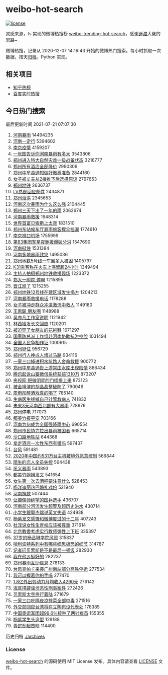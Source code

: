 # weibo-hot-search

[![license](https://img.shields.io/github/license/Arrackisarookie/weibo-hot-search)](https://github.com/Arrackisarookie/weibo-hot-search/blob/master/LICENSE)

灵感来源，ts 实现的微博热搜榜 [weibo-trending-hot-search](https://github.com/justjavac/weibo-trending-hot-search)，感谢[迷渡](https://github.com/justjavac)大佬的思路~

微博热搜，记录从 2020-12-07 14:16:43 开始的微博热门搜索。每小时抓取一次数据，按天[归档](./archives)。Python 实现。

## 相关项目
+ [知乎热榜](https://github.com/Arrackisarookie/zhihu-top-search)
+ [百度实时热搜](https://github.com/Arrackisarookie/baidu-hot-search)

## 今日热门搜索

<!-- Rank Begin -->

最后更新时间 2021-07-21 07:07:30

1. [河南暴雨](https://s.weibo.com/weibo?q=%23%E6%B2%B3%E5%8D%97%E6%9A%B4%E9%9B%A8%23&Refer=top) 14494235
1. [河南一定行](https://s.weibo.com/weibo?q=%23%E6%B2%B3%E5%8D%97%E4%B8%80%E5%AE%9A%E8%A1%8C%23&Refer=top) 5394602
1. [南京疫情](https://s.weibo.com/weibo?q=%E5%8D%97%E4%BA%AC%E7%96%AB%E6%83%85&Refer=top) 4159207
1. [一张图告诉你河南暴雨有多大](https://s.weibo.com/weibo?q=%23%E4%B8%80%E5%BC%A0%E5%9B%BE%E5%91%8A%E8%AF%89%E4%BD%A0%E6%B2%B3%E5%8D%97%E6%9A%B4%E9%9B%A8%E6%9C%89%E5%A4%9A%E5%A4%A7%23&Refer=top) 3543806
1. [郑州进入特大自然灾难一级战备状态](https://s.weibo.com/weibo?q=%E9%83%91%E5%B7%9E%E8%BF%9B%E5%85%A5%E7%89%B9%E5%A4%A7%E8%87%AA%E7%84%B6%E7%81%BE%E9%9A%BE%E4%B8%80%E7%BA%A7%E6%88%98%E5%A4%87%E7%8A%B6%E6%80%81&Refer=top) 3216777
1. [郑州所有酒店全部降价](https://s.weibo.com/weibo?q=%23%E9%83%91%E5%B7%9E%E6%89%80%E6%9C%89%E9%85%92%E5%BA%97%E5%85%A8%E9%83%A8%E9%99%8D%E4%BB%B7%23&Refer=top) 2990309
1. [郑州中牟县通知做好撤离准备](https://s.weibo.com/weibo?q=%23%E9%83%91%E5%B7%9E%E4%B8%AD%E7%89%9F%E5%8E%BF%E9%80%9A%E7%9F%A5%E5%81%9A%E5%A5%BD%E6%92%A4%E7%A6%BB%E5%87%86%E5%A4%87%23&Refer=top) 2844160
1. [女子被丈夫从2楼推下后选择原谅](https://s.weibo.com/weibo?q=%23%E5%A5%B3%E5%AD%90%E8%A2%AB%E4%B8%88%E5%A4%AB%E4%BB%8E2%E6%A5%BC%E6%8E%A8%E4%B8%8B%E5%90%8E%E9%80%89%E6%8B%A9%E5%8E%9F%E8%B0%85%23&Refer=top) 2797653
1. [郑州地铁](https://s.weibo.com/weibo?q=%23%E9%83%91%E5%B7%9E%E5%9C%B0%E9%93%81%23&Refer=top) 2636737
1. [LV总部回应邮件](https://s.weibo.com/weibo?q=%23LV%E6%80%BB%E9%83%A8%E5%9B%9E%E5%BA%94%E9%82%AE%E4%BB%B6%23&Refer=top) 2434871
1. [郑州泄洪](https://s.weibo.com/weibo?q=%E9%83%91%E5%B7%9E%E6%B3%84%E6%B4%AA&Refer=top) 2345653
1. [河南这次暴雨为什么这么强](https://s.weibo.com/weibo?q=%23%E6%B2%B3%E5%8D%97%E8%BF%99%E6%AC%A1%E6%9A%B4%E9%9B%A8%E4%B8%BA%E4%BB%80%E4%B9%88%E8%BF%99%E4%B9%88%E5%BC%BA%23&Refer=top) 2104445
1. [郑州三天下出了一年的雨](https://s.weibo.com/weibo?q=%23%E9%83%91%E5%B7%9E%E4%B8%89%E5%A4%A9%E4%B8%8B%E5%87%BA%E4%BA%86%E4%B8%80%E5%B9%B4%E7%9A%84%E9%9B%A8%23&Refer=top) 2062674
1. [河南暴雨救援](https://s.weibo.com/weibo?q=%23%E6%B2%B3%E5%8D%97%E6%9A%B4%E9%9B%A8%E6%95%91%E6%8F%B4%23&Refer=top) 1948314
1. [世界首富贝索斯上太空](https://s.weibo.com/weibo?q=%23%E4%B8%96%E7%95%8C%E9%A6%96%E5%AF%8C%E8%B4%9D%E7%B4%A2%E6%96%AF%E4%B8%8A%E5%A4%AA%E7%A9%BA%23&Refer=top) 1831510
1. [郑州东站候车厅漏雨旅客撑伞挡漏](https://s.weibo.com/weibo?q=%23%E9%83%91%E5%B7%9E%E4%B8%9C%E7%AB%99%E5%80%99%E8%BD%A6%E5%8E%85%E6%BC%8F%E9%9B%A8%E6%97%85%E5%AE%A2%E6%92%91%E4%BC%9E%E6%8C%A1%E6%BC%8F%23&Refer=top) 1774610
1. [南京禄口机场](https://s.weibo.com/weibo?q=%23%E5%8D%97%E4%BA%AC%E7%A6%84%E5%8F%A3%E6%9C%BA%E5%9C%BA%23&Refer=top) 1755999
1. [第83集团军星夜驰援爆破分洪](https://s.weibo.com/weibo?q=%23%E7%AC%AC83%E9%9B%86%E5%9B%A2%E5%86%9B%E6%98%9F%E5%A4%9C%E9%A9%B0%E6%8F%B4%E7%88%86%E7%A0%B4%E5%88%86%E6%B4%AA%23&Refer=top) 1547690
1. [河南挺住](https://s.weibo.com/weibo?q=%23%E6%B2%B3%E5%8D%97%E6%8C%BA%E4%BD%8F%23&Refer=top) 1531384
1. [河南多地暴雨致灾](https://s.weibo.com/weibo?q=%23%E6%B2%B3%E5%8D%97%E5%A4%9A%E5%9C%B0%E6%9A%B4%E9%9B%A8%E8%87%B4%E7%81%BE%23&Refer=top) 1495036
1. [郑州地铁5号线一车厢多人被困](https://s.weibo.com/weibo?q=%23%E9%83%91%E5%B7%9E%E5%9C%B0%E9%93%815%E5%8F%B7%E7%BA%BF%E4%B8%80%E8%BD%A6%E5%8E%A2%E5%A4%9A%E4%BA%BA%E8%A2%AB%E5%9B%B0%23&Refer=top) 1405797
1. [K31乘客称在火车上滞留超24小时](https://s.weibo.com/weibo?q=%23K31%E4%B9%98%E5%AE%A2%E7%A7%B0%E5%9C%A8%E7%81%AB%E8%BD%A6%E4%B8%8A%E6%BB%9E%E7%95%99%E8%B6%8524%E5%B0%8F%E6%97%B6%23&Refer=top) 1349494
1. [主持人拍摄郑州地铁救援现场](https://s.weibo.com/weibo?q=%23%E4%B8%BB%E6%8C%81%E4%BA%BA%E6%8B%8D%E6%91%84%E9%83%91%E5%B7%9E%E5%9C%B0%E9%93%81%E6%95%91%E6%8F%B4%E7%8E%B0%E5%9C%BA%23&Refer=top) 1223372
1. [郑大一附院 停电](https://s.weibo.com/weibo?q=%E9%83%91%E5%A4%A7%E4%B8%80%E9%99%84%E9%99%A2%20%E5%81%9C%E7%94%B5&Refer=top) 1215895
1. [晋江崩了](https://s.weibo.com/weibo?q=%23%E6%99%8B%E6%B1%9F%E5%B4%A9%E4%BA%86%23&Refer=top) 1215255
1. [郑州地铁12号线在建区域发生塌方](https://s.weibo.com/weibo?q=%23%E9%83%91%E5%B7%9E%E5%9C%B0%E9%93%8112%E5%8F%B7%E7%BA%BF%E5%9C%A8%E5%BB%BA%E5%8C%BA%E5%9F%9F%E5%8F%91%E7%94%9F%E5%A1%8C%E6%96%B9%23&Refer=top) 1204213
1. [河南暴雨救援电话](https://s.weibo.com/weibo?q=%23%E6%B2%B3%E5%8D%97%E6%9A%B4%E9%9B%A8%E6%95%91%E6%8F%B4%E7%94%B5%E8%AF%9D%23&Refer=top) 1178288
1. [女子被冲走群众冲进激流中救人](https://s.weibo.com/weibo?q=%23%E5%A5%B3%E5%AD%90%E8%A2%AB%E5%86%B2%E8%B5%B0%E7%BE%A4%E4%BC%97%E5%86%B2%E8%BF%9B%E6%BF%80%E6%B5%81%E4%B8%AD%E6%95%91%E4%BA%BA%23&Refer=top) 1149180
1. [王思聪 朋友圈](https://s.weibo.com/weibo?q=%E7%8E%8B%E6%80%9D%E8%81%AA%20%E6%9C%8B%E5%8F%8B%E5%9C%88&Refer=top) 1148988
1. [吴亦凡工作室说明](https://s.weibo.com/weibo?q=%23%E5%90%B4%E4%BA%A6%E5%87%A1%E5%B7%A5%E4%BD%9C%E5%AE%A4%E8%AF%B4%E6%98%8E%23&Refer=top) 1121942
1. [林西娅发长文回应](https://s.weibo.com/weibo?q=%23%E6%9E%97%E8%A5%BF%E5%A8%85%E5%8F%91%E9%95%BF%E6%96%87%E5%9B%9E%E5%BA%94%23&Refer=top) 1120201
1. [被迫穿了女朋友的花拖鞋](https://s.weibo.com/weibo?q=%23%E8%A2%AB%E8%BF%AB%E7%A9%BF%E4%BA%86%E5%A5%B3%E6%9C%8B%E5%8F%8B%E7%9A%84%E8%8A%B1%E6%8B%96%E9%9E%8B%23&Refer=top) 1071297
1. [国家防总派工作组赴河南协助抗洪抢险](https://s.weibo.com/weibo?q=%23%E5%9B%BD%E5%AE%B6%E9%98%B2%E6%80%BB%E6%B4%BE%E5%B7%A5%E4%BD%9C%E7%BB%84%E8%B5%B4%E6%B2%B3%E5%8D%97%E5%8D%8F%E5%8A%A9%E6%8A%97%E6%B4%AA%E6%8A%A2%E9%99%A9%23&Refer=top) 1031494
1. [全国人民争相作证](https://s.weibo.com/weibo?q=%23%E5%85%A8%E5%9B%BD%E4%BA%BA%E6%B0%91%E4%BA%89%E7%9B%B8%E4%BD%9C%E8%AF%81%23&Refer=top) 1000615
1. [郑州挺住](https://s.weibo.com/weibo?q=%23%E9%83%91%E5%B7%9E%E6%8C%BA%E4%BD%8F%23&Refer=top) 956729
1. [郑州行人挽成人墙过马路](https://s.weibo.com/weibo?q=%23%E9%83%91%E5%B7%9E%E8%A1%8C%E4%BA%BA%E6%8C%BD%E6%88%90%E4%BA%BA%E5%A2%99%E8%BF%87%E9%A9%AC%E8%B7%AF%23&Refer=top) 934116
1. [一家三口掉进积水坑路人舍命救援](https://s.weibo.com/weibo?q=%23%E4%B8%80%E5%AE%B6%E4%B8%89%E5%8F%A3%E6%8E%89%E8%BF%9B%E7%A7%AF%E6%B0%B4%E5%9D%91%E8%B7%AF%E4%BA%BA%E8%88%8D%E5%91%BD%E6%95%91%E6%8F%B4%23&Refer=top) 900772
1. [郑州中牟县通告上游常庄水库出现险情](https://s.weibo.com/weibo?q=%23%E9%83%91%E5%B7%9E%E4%B8%AD%E7%89%9F%E5%8E%BF%E9%80%9A%E5%91%8A%E4%B8%8A%E6%B8%B8%E5%B8%B8%E5%BA%84%E6%B0%B4%E5%BA%93%E5%87%BA%E7%8E%B0%E9%99%A9%E6%83%85%23&Refer=top) 886434
1. [腾讯起诉山寨微信系统获赔1310万](https://s.weibo.com/weibo?q=%23%E8%85%BE%E8%AE%AF%E8%B5%B7%E8%AF%89%E5%B1%B1%E5%AF%A8%E5%BE%AE%E4%BF%A1%E7%B3%BB%E7%BB%9F%E8%8E%B7%E8%B5%941310%E4%B8%87%23&Refer=top) 873207
1. [央视网 把做明星的门槛提上来](https://s.weibo.com/weibo?q=%E5%A4%AE%E8%A7%86%E7%BD%91%20%E6%8A%8A%E5%81%9A%E6%98%8E%E6%98%9F%E7%9A%84%E9%97%A8%E6%A7%9B%E6%8F%90%E4%B8%8A%E6%9D%A5&Refer=top) 873123
1. [被金靖演的胡晶晶整破防了](https://s.weibo.com/weibo?q=%23%E8%A2%AB%E9%87%91%E9%9D%96%E6%BC%94%E7%9A%84%E8%83%A1%E6%99%B6%E6%99%B6%E6%95%B4%E7%A0%B4%E9%98%B2%E4%BA%86%23&Refer=top) 790049
1. [周雨彤醉酒戏真的喝了](https://s.weibo.com/weibo?q=%23%E5%91%A8%E9%9B%A8%E5%BD%A4%E9%86%89%E9%85%92%E6%88%8F%E7%9C%9F%E7%9A%84%E5%96%9D%E4%BA%86%23&Refer=top) 785140
1. [生病医生拔掉自己针管救病人](https://s.weibo.com/weibo?q=%23%E7%94%9F%E7%97%85%E5%8C%BB%E7%94%9F%E6%8B%94%E6%8E%89%E8%87%AA%E5%B7%B1%E9%92%88%E7%AE%A1%E6%95%91%E7%97%85%E4%BA%BA%23&Refer=top) 741832
1. [未来3天河南西北部有大暴雨](https://s.weibo.com/weibo?q=%23%E6%9C%AA%E6%9D%A53%E5%A4%A9%E6%B2%B3%E5%8D%97%E8%A5%BF%E5%8C%97%E9%83%A8%E6%9C%89%E5%A4%A7%E6%9A%B4%E9%9B%A8%23&Refer=top) 728976
1. [郑州停电](https://s.weibo.com/weibo?q=%E9%83%91%E5%B7%9E%E5%81%9C%E7%94%B5&Refer=top) 717073
1. [都美竹报平安](https://s.weibo.com/weibo?q=%23%E9%83%BD%E7%BE%8E%E7%AB%B9%E6%8A%A5%E5%B9%B3%E5%AE%89%23&Refer=top) 703166
1. [河南为何成为全国强降雨中心](https://s.weibo.com/weibo?q=%23%E6%B2%B3%E5%8D%97%E4%B8%BA%E4%BD%95%E6%88%90%E4%B8%BA%E5%85%A8%E5%9B%BD%E5%BC%BA%E9%99%8D%E9%9B%A8%E4%B8%AD%E5%BF%83%23&Refer=top) 690554
1. [郑州市民协力拉出暴雨被困者](https://s.weibo.com/weibo?q=%23%E9%83%91%E5%B7%9E%E5%B8%82%E6%B0%91%E5%8D%8F%E5%8A%9B%E6%8B%89%E5%87%BA%E6%9A%B4%E9%9B%A8%E8%A2%AB%E5%9B%B0%E8%80%85%23&Refer=top) 665714
1. [沙口路地铁站](https://s.weibo.com/weibo?q=%E6%B2%99%E5%8F%A3%E8%B7%AF%E5%9C%B0%E9%93%81%E7%AB%99&Refer=top) 644368
1. [拿走酒店一次性东西有错吗](https://s.weibo.com/weibo?q=%23%E6%8B%BF%E8%B5%B0%E9%85%92%E5%BA%97%E4%B8%80%E6%AC%A1%E6%80%A7%E4%B8%9C%E8%A5%BF%E6%9C%89%E9%94%99%E5%90%97%23&Refer=top) 597437
1. [台风](https://s.weibo.com/weibo?q=%23%E5%8F%B0%E9%A3%8E%23&Refer=top) 591481
1. [2020年中国约531万台主机被境外恶意控制](https://s.weibo.com/weibo?q=%232020%E5%B9%B4%E4%B8%AD%E5%9B%BD%E7%BA%A6531%E4%B8%87%E5%8F%B0%E4%B8%BB%E6%9C%BA%E8%A2%AB%E5%A2%83%E5%A4%96%E6%81%B6%E6%84%8F%E6%8E%A7%E5%88%B6%23&Refer=top) 566844
1. [陌生的恋人全员失控](https://s.weibo.com/weibo?q=%23%E9%99%8C%E7%94%9F%E7%9A%84%E6%81%8B%E4%BA%BA%E5%85%A8%E5%91%98%E5%A4%B1%E6%8E%A7%23&Refer=top) 564438
1. [巩义暴雨](https://s.weibo.com/weibo?q=%23%E5%B7%A9%E4%B9%89%E6%9A%B4%E9%9B%A8%23&Refer=top) 543893
1. [都美竹姐姐发文](https://s.weibo.com/weibo?q=%23%E9%83%BD%E7%BE%8E%E7%AB%B9%E5%A7%90%E5%A7%90%E5%8F%91%E6%96%87%23&Refer=top) 541654
1. [女生第一次去酒吧要注意什么](https://s.weibo.com/weibo?q=%23%E5%A5%B3%E7%94%9F%E7%AC%AC%E4%B8%80%E6%AC%A1%E5%8E%BB%E9%85%92%E5%90%A7%E8%A6%81%E6%B3%A8%E6%84%8F%E4%BB%80%E4%B9%88%23&Refer=top) 528453
1. [杨洋迪丽热巴婚礼戏份](https://s.weibo.com/weibo?q=%23%E6%9D%A8%E6%B4%8B%E8%BF%AA%E4%B8%BD%E7%83%AD%E5%B7%B4%E5%A9%9A%E7%A4%BC%E6%88%8F%E4%BB%BD%23&Refer=top) 521940
1. [河南捐款](https://s.weibo.com/weibo?q=%E6%B2%B3%E5%8D%97%E6%8D%90%E6%AC%BE&Refer=top) 507444
1. [让摄像师绝望的国乒选手](https://s.weibo.com/weibo?q=%23%E8%AE%A9%E6%91%84%E5%83%8F%E5%B8%88%E7%BB%9D%E6%9C%9B%E7%9A%84%E5%9B%BD%E4%B9%92%E9%80%89%E6%89%8B%23&Refer=top) 436707
1. [河南部分河流发生超警及超历史洪水](https://s.weibo.com/weibo?q=%23%E6%B2%B3%E5%8D%97%E9%83%A8%E5%88%86%E6%B2%B3%E6%B5%81%E5%8F%91%E7%94%9F%E8%B6%85%E8%AD%A6%E5%8F%8A%E8%B6%85%E5%8E%86%E5%8F%B2%E6%B4%AA%E6%B0%B4%23&Refer=top) 430714
1. [小学生跟郭杰瑞说英文失语](https://s.weibo.com/weibo?q=%23%E5%B0%8F%E5%AD%A6%E7%94%9F%E8%B7%9F%E9%83%AD%E6%9D%B0%E7%91%9E%E8%AF%B4%E8%8B%B1%E6%96%87%E5%A4%B1%E8%AF%AD%23&Refer=top) 424938
1. [杨紫发文感慨和微博度过的十二年](https://s.weibo.com/weibo?q=%23%E6%9D%A8%E7%B4%AB%E5%8F%91%E6%96%87%E6%84%9F%E6%85%A8%E5%92%8C%E5%BE%AE%E5%8D%9A%E5%BA%A6%E8%BF%87%E7%9A%84%E5%8D%81%E4%BA%8C%E5%B9%B4%23&Refer=top) 407243
1. [杜淳说女性生育权应该被尊重](https://s.weibo.com/weibo?q=%23%E6%9D%9C%E6%B7%B3%E8%AF%B4%E5%A5%B3%E6%80%A7%E7%94%9F%E8%82%B2%E6%9D%83%E5%BA%94%E8%AF%A5%E8%A2%AB%E5%B0%8A%E9%87%8D%23&Refer=top) 371614
1. [北京教委考虑实行教师弹性上下班](https://s.weibo.com/weibo?q=%23%E5%8C%97%E4%BA%AC%E6%95%99%E5%A7%94%E8%80%83%E8%99%91%E5%AE%9E%E8%A1%8C%E6%95%99%E5%B8%88%E5%BC%B9%E6%80%A7%E4%B8%8A%E4%B8%8B%E7%8F%AD%23&Refer=top) 335397
1. [37岁的杨丞琳学院风照](https://s.weibo.com/weibo?q=%2337%E5%B2%81%E7%9A%84%E6%9D%A8%E4%B8%9E%E7%90%B3%E5%AD%A6%E9%99%A2%E9%A3%8E%E7%85%A7%23&Refer=top) 315837
1. [哈利波特系列中有哪些细思极恐的细节](https://s.weibo.com/weibo?q=%23%E5%93%88%E5%88%A9%E6%B3%A2%E7%89%B9%E7%B3%BB%E5%88%97%E4%B8%AD%E6%9C%89%E5%93%AA%E4%BA%9B%E7%BB%86%E6%80%9D%E6%9E%81%E6%81%90%E7%9A%84%E7%BB%86%E8%8A%82%23&Refer=top) 314787
1. [记者问贝索斯是不是最后一顿饭](https://s.weibo.com/weibo?q=%23%E8%AE%B0%E8%80%85%E9%97%AE%E8%B4%9D%E7%B4%A2%E6%96%AF%E6%98%AF%E4%B8%8D%E6%98%AF%E6%9C%80%E5%90%8E%E4%B8%80%E9%A1%BF%E9%A5%AD%23&Refer=top) 282930
1. [我在他乡挺好的](https://s.weibo.com/weibo?q=%E6%88%91%E5%9C%A8%E4%BB%96%E4%B9%A1%E6%8C%BA%E5%A5%BD%E7%9A%84&Refer=top) 282237
1. [郑州暴雨互助信息](https://s.weibo.com/weibo?q=%E9%83%91%E5%B7%9E%E6%9A%B4%E9%9B%A8%E4%BA%92%E5%8A%A9%E4%BF%A1%E6%81%AF&Refer=top) 278133
1. [台风查帕卡来袭广州南站部分高铁停运](https://s.weibo.com/weibo?q=%23%E5%8F%B0%E9%A3%8E%E6%9F%A5%E5%B8%95%E5%8D%A1%E6%9D%A5%E8%A2%AD%E5%B9%BF%E5%B7%9E%E5%8D%97%E7%AB%99%E9%83%A8%E5%88%86%E9%AB%98%E9%93%81%E5%81%9C%E8%BF%90%23&Refer=top) 277534
1. [我可以握着你的手吗](https://s.weibo.com/weibo?q=%23%E6%88%91%E5%8F%AF%E4%BB%A5%E6%8F%A1%E7%9D%80%E4%BD%A0%E7%9A%84%E6%89%8B%E5%90%97%23&Refer=top) 277470
1. [1.8亿外出劳动力月均收入4290元](https://s.weibo.com/weibo?q=1.8%E4%BA%BF%E5%A4%96%E5%87%BA%E5%8A%B3%E5%8A%A8%E5%8A%9B%E6%9C%88%E5%9D%87%E6%94%B6%E5%85%A54290%E5%85%83&Refer=top) 276142
1. [海底捞辟谣涉恶性刑事案件](https://s.weibo.com/weibo?q=%23%E6%B5%B7%E5%BA%95%E6%8D%9E%E8%BE%9F%E8%B0%A3%E6%B6%89%E6%81%B6%E6%80%A7%E5%88%91%E4%BA%8B%E6%A1%88%E4%BB%B6%23&Refer=top) 272426
1. [贝索斯太空旅行着陆](https://s.weibo.com/weibo?q=%23%E8%B4%9D%E7%B4%A2%E6%96%AF%E5%A4%AA%E7%A9%BA%E6%97%85%E8%A1%8C%E7%9D%80%E9%99%86%23&Refer=top) 271679
1. [一家三口吃隔夜凉拌菜全部中毒](https://s.weibo.com/weibo?q=%23%E4%B8%80%E5%AE%B6%E4%B8%89%E5%8F%A3%E5%90%83%E9%9A%94%E5%A4%9C%E5%87%89%E6%8B%8C%E8%8F%9C%E5%85%A8%E9%83%A8%E4%B8%AD%E6%AF%92%23&Refer=top) 271516
1. [外交部回应台湾将在立陶宛设代表处](https://s.weibo.com/weibo?q=%23%E5%A4%96%E4%BA%A4%E9%83%A8%E5%9B%9E%E5%BA%94%E5%8F%B0%E6%B9%BE%E5%B0%86%E5%9C%A8%E7%AB%8B%E9%99%B6%E5%AE%9B%E8%AE%BE%E4%BB%A3%E8%A1%A8%E5%A4%84%23&Refer=top) 178385
1. [中国奥运军团超99.6％接种了两针疫苗](https://s.weibo.com/weibo?q=%23%E4%B8%AD%E5%9B%BD%E5%A5%A5%E8%BF%90%E5%86%9B%E5%9B%A2%E8%B6%8599.6%EF%BC%85%E6%8E%A5%E7%A7%8D%E4%BA%86%E4%B8%A4%E9%92%88%E7%96%AB%E8%8B%97%23&Refer=top) 155355
1. [杨紫学生头造型](https://s.weibo.com/weibo?q=%23%E6%9D%A8%E7%B4%AB%E5%AD%A6%E7%94%9F%E5%A4%B4%E9%80%A0%E5%9E%8B%23&Refer=top) 129188
1. [青蛇劫起首映](https://s.weibo.com/weibo?q=%23%E9%9D%92%E8%9B%87%E5%8A%AB%E8%B5%B7%E9%A6%96%E6%98%A0%23&Refer=top) 114400
<!-- Rank End -->

历史归档 [./archives](./archives)

### License

[weibo-hot-search](https://github.com/Arrackisarookie/weibo-hot-search) 的源码使用 MIT License 发布。具体内容请查看 [LICENSE](./LICENSE) 文件。
